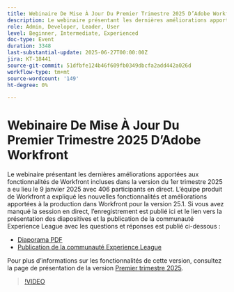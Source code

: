 ```yaml
---
title: Webinaire De Mise À Jour Du Premier Trimestre 2025 D’Adobe Workfront
description: Le webinaire présentant les dernières améliorations apportées aux fonctionnalités de Workfront incluses dans la version du 1er trimestre 2025 a eu lieu le 9 janvier 2025 avec 406 participants en direct. L’équipe produit de Workfront a expliqué les nouvelles fonctionnalités et améliorations apportées à la production dans Workfront pour la version 25.1.
role: Admin, Developer, Leader, User
level: Beginner, Intermediate, Experienced
doc-type: Event
duration: 3348
last-substantial-update: 2025-06-27T00:00:00Z
jira: KT-18441
source-git-commit: 51dfbfe124b46f609fb0349dbcfa2add442a026d
workflow-type: tm+mt
source-wordcount: '149'
ht-degree: 0%

---
```



# Webinaire De Mise À Jour Du Premier Trimestre 2025 D’Adobe Workfront

Le webinaire présentant les dernières améliorations apportées aux fonctionnalités de Workfront incluses dans la version du 1er trimestre 2025 a eu lieu le 9 janvier 2025 avec 406 participants en direct. L’équipe produit de Workfront a expliqué les nouvelles fonctionnalités et améliorations apportées à la production dans Workfront pour la version 25.1. Si vous avez manqué la session en direct, l’enregistrement est publié ici et le lien vers la présentation des diapositives et la publication de la communauté Experience League avec les questions et réponses est publié ci-dessous :

* [Diaporama PDF](https://cdn.experience.workfront.com/Training/Guides/Customer+Success+at+Scale/010925+-+25.1+First+Quarter+2025+Release+Webinar.pdf)
* [Publication de la communauté Experience League](https://experienceleaguecommunities.adobe.com/t5/workfront-discussions/event-follow-up-adobe-workfront-first-quarter-2025-release/td-p/729761)

Pour plus d’informations sur les fonctionnalités de cette version, consultez la page de présentation de la version [Premier trimestre 2025](https://experienceleague.adobe.com/en/docs/workfront/using/product-announcements/product-releases/release-25-q1/25-q1-release-overview#report-and-dashboard-enhancements).

>[!VIDEO](https://video.tv.adobe.com/v/3464380/?learn=on&enablevpops)
